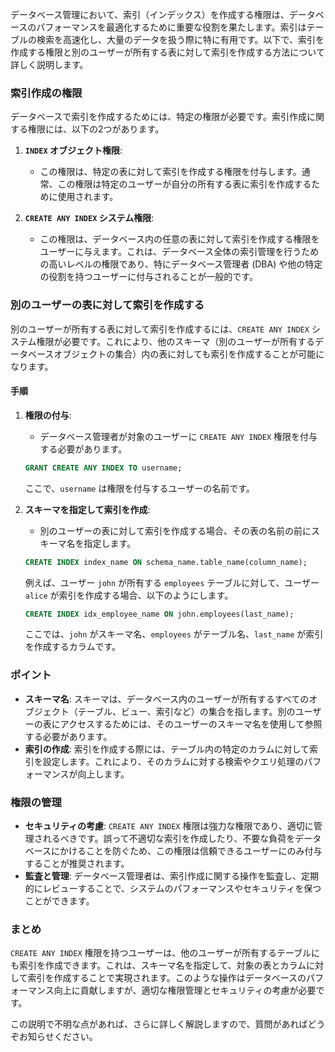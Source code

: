 データベース管理において、索引（インデックス）を作成する権限は、データベースのパフォーマンスを最適化するために重要な役割を果たします。索引はテーブルの検索を高速化し、大量のデータを扱う際に特に有用です。以下で、索引を作成する権限と別のユーザーが所有する表に対して索引を作成する方法について詳しく説明します。

### 索引作成の権限

データベースで索引を作成するためには、特定の権限が必要です。索引作成に関する権限には、以下の2つがあります。

1. **`INDEX` オブジェクト権限**:
   - この権限は、特定の表に対して索引を作成する権限を付与します。通常、この権限は特定のユーザーが自分の所有する表に索引を作成するために使用されます。

2. **`CREATE ANY INDEX` システム権限**:
   - この権限は、データベース内の任意の表に対して索引を作成する権限をユーザーに与えます。これは、データベース全体の索引管理を行うための高いレベルの権限であり、特にデータベース管理者 (DBA) や他の特定の役割を持つユーザーに付与されることが一般的です。

### 別のユーザーの表に対して索引を作成する

別のユーザーが所有する表に対して索引を作成するには、`CREATE ANY INDEX` システム権限が必要です。これにより、他のスキーマ（別のユーザーが所有するデータベースオブジェクトの集合）内の表に対しても索引を作成することが可能になります。

#### 手順

1. **権限の付与**:
   - データベース管理者が対象のユーザーに `CREATE ANY INDEX` 権限を付与する必要があります。

   ```sql
   GRANT CREATE ANY INDEX TO username;
   ```

   ここで、`username` は権限を付与するユーザーの名前です。

2. **スキーマを指定して索引を作成**:
   - 別のユーザーの表に対して索引を作成する場合、その表の名前の前にスキーマ名を指定します。

   ```sql
   CREATE INDEX index_name ON schema_name.table_name(column_name);
   ```

   例えば、ユーザー `john` が所有する `employees` テーブルに対して、ユーザー `alice` が索引を作成する場合、以下のようにします。

   ```sql
   CREATE INDEX idx_employee_name ON john.employees(last_name);
   ```

   ここでは、`john` がスキーマ名、`employees` がテーブル名、`last_name` が索引を作成するカラムです。

### ポイント

- **スキーマ名**: スキーマは、データベース内のユーザーが所有するすべてのオブジェクト（テーブル、ビュー、索引など）の集合を指します。別のユーザーの表にアクセスするためには、そのユーザーのスキーマ名を使用して参照する必要があります。
- **索引の作成**: 索引を作成する際には、テーブル内の特定のカラムに対して索引を設定します。これにより、そのカラムに対する検索やクエリ処理のパフォーマンスが向上します。

### 権限の管理

- **セキュリティの考慮**: `CREATE ANY INDEX` 権限は強力な権限であり、適切に管理されるべきです。誤って不適切な索引を作成したり、不要な負荷をデータベースにかけることを防ぐため、この権限は信頼できるユーザーにのみ付与することが推奨されます。
- **監査と管理**: データベース管理者は、索引作成に関する操作を監査し、定期的にレビューすることで、システムのパフォーマンスやセキュリティを保つことができます。

### まとめ

`CREATE ANY INDEX` 権限を持つユーザーは、他のユーザーが所有するテーブルにも索引を作成できます。これは、スキーマ名を指定して、対象の表とカラムに対して索引を作成することで実現されます。このような操作はデータベースのパフォーマンス向上に貢献しますが、適切な権限管理とセキュリティの考慮が必要です。

この説明で不明な点があれば、さらに詳しく解説しますので、質問があればどうぞお知らせください。
